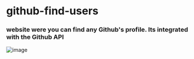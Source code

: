 
# github-find-users

### website were you can find any Github's profile. Its integrated with the Github API
![image](https://github.com/DevKaliper/github-find-users/assets/122651755/39f440a5-5970-40e6-9d41-c6eba0b6aa9d)

